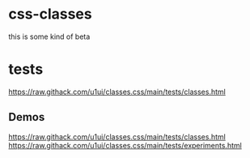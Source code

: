 # css-classes
this is some kind of beta

# tests

https://raw.githack.com/u1ui/classes.css/main/tests/classes.html

## Demos
https://raw.githack.com/u1ui/classes.css/main/tests/classes.html  
https://raw.githack.com/u1ui/classes.css/main/tests/experiments.html  

